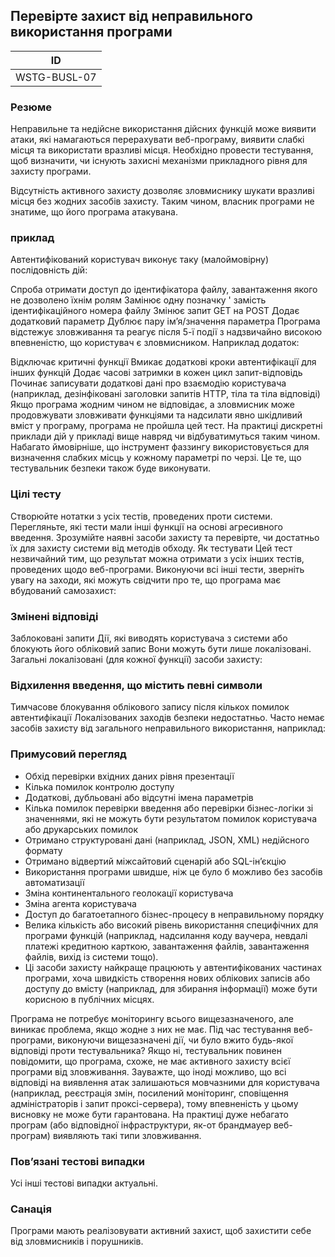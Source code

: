## Перевірте захист від неправильного використання програми
|ID|
|----|
|WSTG-BUSL-07|

### Резюме
Неправильне та недійсне використання дійсних функцій може виявити атаки, які намагаються перерахувати веб-програму, виявити слабкі місця та використати вразливі місця. Необхідно провести тестування, щоб визначити, чи існують захисні механізми прикладного рівня для захисту програми.

Відсутність активного захисту дозволяє зловмиснику шукати вразливі місця без жодних засобів захисту. Таким чином, власник програми не знатиме, що його програма атакувана.

### приклад
Автентифікований користувач виконує таку (малоймовірну) послідовність дій:

Спроба отримати доступ до ідентифікатора файлу, завантаження якого не дозволено їхнім ролям
Замінює одну позначку ' замість ідентифікаційного номера файлу
Змінює запит GET на POST
Додає додатковий параметр
Дублює пару ім’я/значення параметра
Програма відстежує зловживання та реагує після 5-ї події з надзвичайно високою впевненістю, що користувач є зловмисником. Наприклад додаток:

Відключає критичні функції
Вмикає додаткові кроки автентифікації для інших функцій
Додає часові затримки в кожен цикл запит-відповідь
Починає записувати додаткові дані про взаємодію користувача (наприклад, дезінфіковані заголовки запитів HTTP, тіла та тіла відповіді)
Якщо програма жодним чином не відповідає, а зловмисник може продовжувати зловживати функціями та надсилати явно шкідливий вміст у програму, програма не пройшла цей тест. На практиці дискретні приклади дій у прикладі вище навряд чи відбуватимуться таким чином. Набагато ймовірніше, що інструмент фаззингу використовується для визначення слабких місць у кожному параметрі по черзі. Це те, що тестувальник безпеки також буде виконувати.

### Цілі тесту
Створюйте нотатки з усіх тестів, проведених проти системи.
Перегляньте, які тести мали інші функції на основі агресивного введення.
Зрозумійте наявні засоби захисту та перевірте, чи достатньо їх для захисту системи від методів обходу.
Як тестувати
Цей тест незвичайний тим, що результат можна отримати з усіх інших тестів, проведених щодо веб-програми. Виконуючи всі інші тести, зверніть увагу на заходи, які можуть свідчити про те, що програма має вбудований самозахист:

### Змінені відповіді
Заблоковані запити
Дії, які виводять користувача з системи або блокують його обліковий запис
Вони можуть бути лише локалізовані. Загальні локалізовані (для кожної функції) засоби захисту:

### Відхилення введення, що містить певні символи
Тимчасове блокування облікового запису після кількох помилок автентифікації
Локалізованих заходів безпеки недостатньо. Часто немає засобів захисту від загального неправильного використання, наприклад:

### Примусовий перегляд
- Обхід перевірки вхідних даних рівня презентації
- Кілька помилок контролю доступу
- Додаткові, дубльовані або відсутні імена параметрів
- Кілька помилок перевірки введення або перевірки бізнес-логіки зі значеннями, які не можуть бути результатом помилок користувача або друкарських помилок
- Отримано структуровані дані (наприклад, JSON, XML) недійсного формату
- Отримано відвертий міжсайтовий сценарій або SQL-ін’єкцію
- Використання програми швидше, ніж це було б можливо без засобів автоматизації
- Зміна континентального геолокації користувача
- Зміна агента користувача
- Доступ до багатоетапного бізнес-процесу в неправильному порядку
- Велика кількість або високий рівень використання специфічних для програми функцій (наприклад, надсилання коду ваучера, невдалі платежі кредитною карткою, завантаження файлів, завантаження файлів, вихід із системи тощо).
- Ці засоби захисту найкраще працюють у автентифікованих частинах програми, хоча швидкість створення нових облікових записів або доступу до вмісту (наприклад, для збирання інформації) може бути корисною в публічних місцях.

Програма не потребує моніторингу всього вищезазначеного, але виникає проблема, якщо жодне з них не має. Під час тестування веб-програми, виконуючи вищезазначені дії, чи було вжито будь-якої відповіді проти тестувальника? Якщо ні, тестувальник повинен повідомити, що програма, схоже, не має активного захисту всієї програми від зловживання. Зауважте, що іноді можливо, що всі відповіді на виявлення атак залишаються мовчазними для користувача (наприклад, реєстрація змін, посилений моніторинг, сповіщення адміністраторів і запит проксі-сервера), тому впевненість у цьому висновку не може бути гарантована. На практиці дуже небагато програм (або відповідної інфраструктури, як-от брандмауер веб-програм) виявляють такі типи зловживання.

### Пов’язані тестові випадки
Усі інші тестові випадки актуальні.

### Санація
Програми мають реалізовувати активний захист, щоб захистити себе від зловмисників і порушників.
